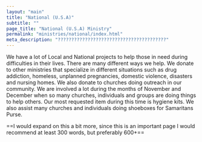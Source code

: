 ```yaml
---
layout: "main"
title: "National (U.S.A)"
subtitle: ""
page_title: "National (U.S.A) Ministry"
permalink: "ministries/national/index.html"
meta_description: "????????????????????????????????????????"
---
```





We have a lot of Local and National projects to help those in need during difficulties in their lives. There are many different ways we help. We donate to other ministries that specialize in different situations such as drug addiction, homeless, unplanned pregnancies, domestic violence, disasters and nursing homes. We also donate to churches doing outreach in our community. We are involved a lot during the months of November and December when so many churches, individuals and groups are doing things to help others. Our most requested item during this time is hygiene kits. We also assist many churches and individuals doing shoeboxes for Samaritans Purse. 

==I would expand on this a bit more, since this is an important page I would recommend at least 300 words, but preferably 600+==